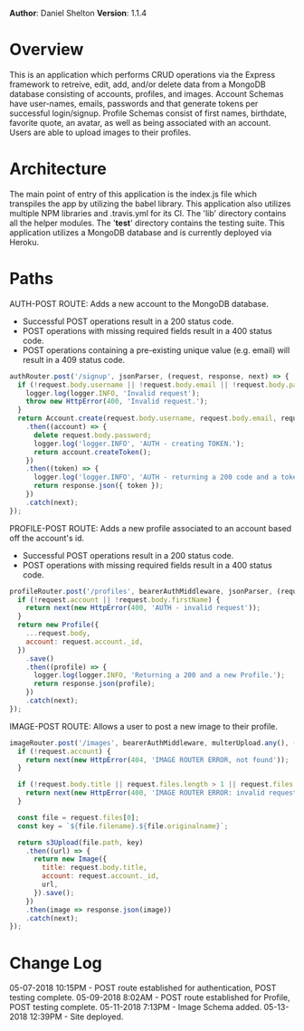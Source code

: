 **Author**: Daniel Shelton
**Version**: 1.1.4

# Overview
This is an application which performs CRUD operations via the Express framework to retreive, edit, add, and/or delete data from a MongoDB database consisting of accounts, profiles, and images. Account Schemas have user-names, emails, passwords and that generate tokens per successful login/signup. Profile Schemas consist of first names, birthdate, favorite quote, an avatar, as well as being associated with an account. Users are able to upload images to their profiles.

# Architecture
The main point of entry of this application is the index.js file which transpiles the app by utilizing the babel library. This application also utilizes multiple NPM libraries and .travis.yml for its CI. The 'lib' directory contains all the helper modules. The '__test__' directory contains the testing suite. This application utilizes a MongoDB database and is currently deployed via Heroku. 

# Paths

AUTH-POST ROUTE: Adds a new account to the MongoDB database.
- Successful POST operations result in a 200 status code.
- POST operations with missing required fields result in a 400 status code.
- POST operations containing a pre-existing unique value (e.g. email) will result in a 409 status code.
```javaScript
authRouter.post('/signup', jsonParser, (request, response, next) => {
  if (!request.body.username || !request.body.email || !request.body.password) {
    logger.log(logger.INFO, 'Invalid request');
    throw new HttpError(400, 'Invalid request.');
  }
  return Account.create(request.body.username, request.body.email, request.body.password)
    .then((account) => {
      delete request.body.password;
      logger.log('logger.INFO', 'AUTH - creating TOKEN.');
      return account.createToken();
    })
    .then((token) => {
      logger.log('logger.INFO', 'AUTH - returning a 200 code and a token.');
      return response.json({ token });
    })
    .catch(next);
});
```

PROFILE-POST ROUTE: Adds a new profile associated to an account based off the account's id.
- Successful POST operations result in a 200 status code.
- POST operations with missing required fields result in a 400 status code.
```javaScript
profileRouter.post('/profiles', bearerAuthMiddleware, jsonParser, (request, response, next) => {
  if (!request.account || !request.body.firstName) {
    return next(new HttpError(400, 'AUTH - invalid request'));
  }
  return new Profile({
    ...request.body,
    account: request.account._id,
  })
    .save()
    .then((profile) => {
      logger.log(logger.INFO, 'Returning a 200 and a new Profile.');
      return response.json(profile);
    })
    .catch(next);
});
```

IMAGE-POST ROUTE: Allows a user to post a new image to their profile.
```javaScript
imageRouter.post('/images', bearerAuthMiddleware, multerUpload.any(), (request, response, next) => {
  if (!request.account) {
    return next(new HttpError(404, 'IMAGE ROUTER ERROR, not found'));
  }

  if (!request.body.title || request.files.length > 1 || request.files[0].fieldname !== 'image') {
    return next(new HttpError(400, 'IMAGE ROUTER ERROR: invalid request.'));
  }

  const file = request.files[0];
  const key = `${file.filename}.${file.originalname}`;

  return s3Upload(file.path, key)
    .then((url) => {
      return new Image({
        title: request.body.title,
        account: request.account._id,
        url,
      }).save();
    })
    .then(image => response.json(image))
    .catch(next);
});
```

# Change Log

05-07-2018 10:15PM - POST route established for authentication, POST testing complete.
05-09-2018 8:02AM - POST route established for Profile, POST testing complete.
05-11-2018 7:13PM - Image Schema added.
05-13-2018 12:39PM - Site deployed.